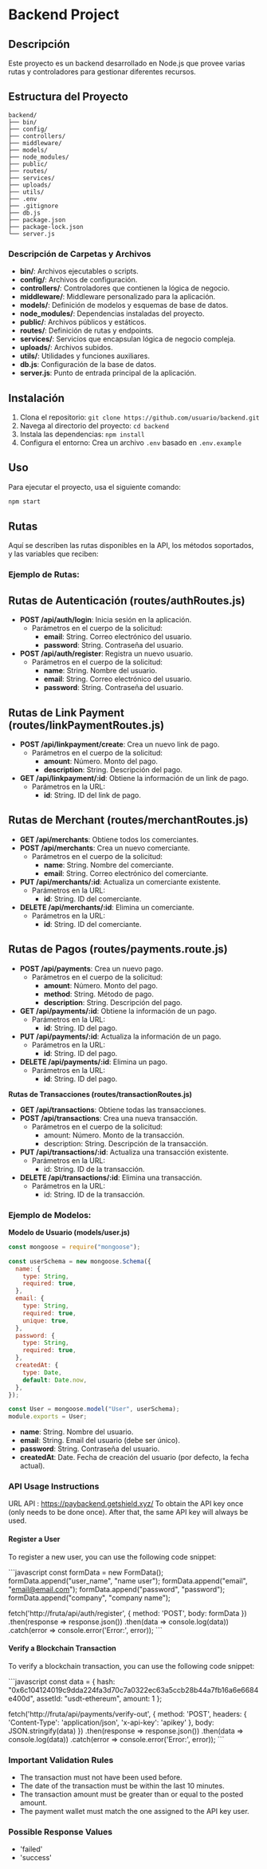 # Backend Project

## Descripción

Este proyecto es un backend desarrollado en Node.js que provee varias rutas y controladores para gestionar diferentes recursos.

## Estructura del Proyecto

```
backend/
├── bin/
├── config/
├── controllers/
├── middleware/
├── models/
├── node_modules/
├── public/
├── routes/
├── services/
├── uploads/
├── utils/
├── .env
├── .gitignore
├── db.js
├── package.json
├── package-lock.json
└── server.js
```

### Descripción de Carpetas y Archivos

- **bin/**: Archivos ejecutables o scripts.
- **config/**: Archivos de configuración.
- **controllers/**: Controladores que contienen la lógica de negocio.
- **middleware/**: Middleware personalizado para la aplicación.
- **models/**: Definición de modelos y esquemas de base de datos.
- **node_modules/**: Dependencias instaladas del proyecto.
- **public/**: Archivos públicos y estáticos.
- **routes/**: Definición de rutas y endpoints.
- **services/**: Servicios que encapsulan lógica de negocio compleja.
- **uploads/**: Archivos subidos.
- **utils/**: Utilidades y funciones auxiliares.
- **db.js**: Configuración de la base de datos.
- **server.js**: Punto de entrada principal de la aplicación.

## Instalación

1. Clona el repositorio: `git clone https://github.com/usuario/backend.git`
2. Navega al directorio del proyecto: `cd backend`
3. Instala las dependencias: `npm install`
4. Configura el entorno: Crea un archivo `.env` basado en `.env.example`

## Uso

Para ejecutar el proyecto, usa el siguiente comando:

```bash
npm start
```

## Rutas

Aquí se describen las rutas disponibles en la API, los métodos soportados, y las variables que reciben:

### Ejemplo de Rutas:

## Rutas de Autenticación (routes/authRoutes.js)

- **POST /api/auth/login**: Inicia sesión en la aplicación.
  - Parámetros en el cuerpo de la solicitud:
    - **email**: String. Correo electrónico del usuario.
    - **password**: String. Contraseña del usuario.
- **POST /api/auth/register**: Registra un nuevo usuario.
  - Parámetros en el cuerpo de la solicitud:
    - **name**: String. Nombre del usuario.
    - **email**: String. Correo electrónico del usuario.
    - **password**: String. Contraseña del usuario.

## Rutas de Link Payment (routes/linkPaymentRoutes.js)

- **POST /api/linkpayment/create**: Crea un nuevo link de pago.
  - Parámetros en el cuerpo de la solicitud:
    - **amount**: Número. Monto del pago.
    - **description**: String. Descripción del pago.
- **GET /api/linkpayment/:id**: Obtiene la información de un link de pago.
  - Parámetros en la URL:
    - **id**: String. ID del link de pago.

## Rutas de Merchant (routes/merchantRoutes.js)

- **GET /api/merchants**: Obtiene todos los comerciantes.
- **POST /api/merchants**: Crea un nuevo comerciante.
  - Parámetros en el cuerpo de la solicitud:
    - **name**: String. Nombre del comerciante.
    - **email**: String. Correo electrónico del comerciante.
- **PUT /api/merchants/:id**: Actualiza un comerciante existente.
  - Parámetros en la URL:
    - **id**: String. ID del comerciante.
- **DELETE /api/merchants/:id**: Elimina un comerciante.
  - Parámetros en la URL:
    - **id**: String. ID del comerciante.

## Rutas de Pagos (routes/payments.route.js)

- **POST /api/payments**: Crea un nuevo pago.
  - Parámetros en el cuerpo de la solicitud:
    - **amount**: Número. Monto del pago.
    - **method**: String. Método de pago.
    - **description**: String. Descripción del pago.
- **GET /api/payments/:id**: Obtiene la información de un pago.
  - Parámetros en la URL:
    - **id**: String. ID del pago.
- **PUT /api/payments/:id**: Actualiza la información de un pago.
  - Parámetros en la URL:
    - **id**: String. ID del pago.
- **DELETE /api/payments/:id**: Elimina un pago.
  - Parámetros en la URL:
    - **id**: String. ID del pago.

**Rutas de Transacciones (routes/transactionRoutes.js)**

- **GET /api/transactions**: Obtiene todas las transacciones.
- **POST /api/transactions**: Crea una nueva transacción.
  - Parámetros en el cuerpo de la solicitud:
    - amount: Número. Monto de la transacción.
    - description: String. Descripción de la transacción.
- **PUT /api/transactions/:id**: Actualiza una transacción existente.
  - Parámetros en la URL:
    - id: String. ID de la transacción.
- **DELETE /api/transactions/:id**: Elimina una transacción.
  - Parámetros en la URL:
    - id: String. ID de la transacción.

### Ejemplo de Modelos:

**Modelo de Usuario (models/user.js)**

```javascript
const mongoose = require("mongoose");

const userSchema = new mongoose.Schema({
  name: {
    type: String,
    required: true,
  },
  email: {
    type: String,
    required: true,
    unique: true,
  },
  password: {
    type: String,
    required: true,
  },
  createdAt: {
    type: Date,
    default: Date.now,
  },
});

const User = mongoose.model("User", userSchema);
module.exports = User;
```

- **name**: String. Nombre del usuario.
- **email**: String. Email del usuario (debe ser único).
- **password**: String. Contraseña del usuario.
- **createdAt**: Date. Fecha de creación del usuario (por defecto, la fecha actual).

### API Usage Instructions

URL API : https://paybackend.getshield.xyz/
To obtain the API key once (only needs to be done once). After that, the same API key will always be used.

#### Register a User

To register a new user, you can use the following code snippet:

\`\`\`javascript
const formData = new FormData();
formData.append("user_name", "name user");
formData.append("email", "email@email.com");
formData.append("password", "password");
formData.append("company", "company name");

fetch('http://fruta/api/auth/register', {
method: 'POST',
body: formData
})
.then(response => response.json())
.then(data => console.log(data))
.catch(error => console.error('Error:', error));
\`\`\`

#### Verify a Blockchain Transaction

To verify a blockchain transaction, you can use the following code snippet:

\`\`\`javascript
const data = {
hash: "0x6c104124019c9dda224fa3d70c7a0322ec63a5ccb28b44a7fb16a6e6684e400d",
assetId: "usdt-ethereum",
amount: 1
};

fetch('http://fruta/api/payments/verify-out', {
method: 'POST',
headers: {
'Content-Type': 'application/json',
'x-api-key': 'apikey'
},
body: JSON.stringify(data)
})
.then(response => response.json())
.then(data => console.log(data))
.catch(error => console.error('Error:', error));
\`\`\`

### Important Validation Rules

- The transaction must not have been used before.
- The date of the transaction must be within the last 10 minutes.
- The transaction amount must be greater than or equal to the posted amount.
- The payment wallet must match the one assigned to the API key user.

### Possible Response Values

- 'failed'
- 'success'
